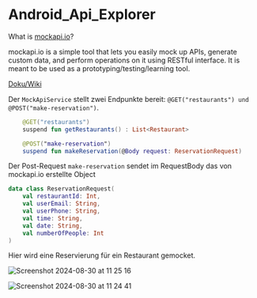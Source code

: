 # Android_Api_Explorer

What is [mockapi.io](https://mockapi.io)?

mockapi.io is a simple tool that lets you easily mock up APIs, generate custom data, and perform operations on it using RESTful interface. It is meant to be used as a prototyping/testing/learning tool.

[Doku/Wiki](https://github.com/mockapi-io/docs/wiki)

Der `MockApiService` stellt zwei Endpunkte bereit: `@GET("restaurants") und @POST("make-reservation")`.

```KOTLIN
    @GET("restaurants")
    suspend fun getRestaurants() : List<Restaurant>

    @POST("make-reservation")
    suspend fun makeReservation(@Body request: ReservationRequest)
```

Der Post-Request `make-reservation` sendet im RequestBody das von mockapi.io erstellte Object 
```KOTLIN
data class ReservationRequest(
    val restaurantId: Int,
    val userEmail: String,
    val userPhone: String,
    val time: String,
    val date: String,
    val numberOfPeople: Int
)
```
Hier wird eine Reservierung für ein Restaurant gemocket.

![Screenshot 2024-08-30 at 11 25 16](https://github.com/user-attachments/assets/16cc6acc-6b6e-47d6-8ffe-c47dbc609dce)

![Screenshot 2024-08-30 at 11 24 41](https://github.com/user-attachments/assets/f11830ee-fe9d-4f36-b694-ad52bd6318f4)
